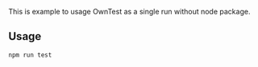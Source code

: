 This is example to usage OwnTest as a single run without node package.

## Usage
```
npm run test
```
